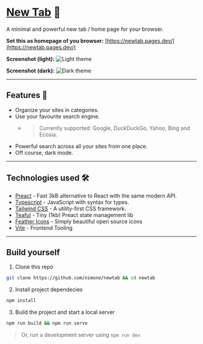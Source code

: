 # [New Tab](https://newtab.pages.dev/) 📌

A minimal and powerful new tab / home page for your browser.

**Set this as homepage of you browser:** [https://newtab.pages.dev/](https://newtab.pages.dev/)

**Screenshot (light):**
![Light theme](https://i.ibb.co/Jr9dNn1/image.png)

**Screenshot (dark):**
![Dark theme](https://i.ibb.co/qnVrr47/image.png)

---

## Features 🌟

- Organize your sites in categories.
- Use your favourite search engine.
  - > Currently supported: Google, DuckDuckGo, Yahoo, Bing and Ecosia.
- Powerful search across all your sites from one place.
- Off course, dark mode.

---

## Technologies used 🛠️

- [Preact](https://preactjs.com/) - Fast 3kB alternative to React with the same modern API.
- [Typescript](https://www.typescriptlang.org/) - JavaScript with syntax for types.
- [Tailwind CSS](https://tailwindcss.com/) - A utility-first CSS framework.
- [Teaful](https://github.com/teafuljs/teaful) - Tiny (1kb) Preact state management lib
- [Feather Icons](https://feathericons.com/) - Simply beautiful open source icons
- [Vite](https://vitejs.dev/) - Frontend Tooling

---

## Build yourself

1. Clone this repo

```bash
git clone https://github.com/nimone/newtab && cd newtab
```

2. Install project dependecies

```bash
npm install
```

3. Build the project and start a local server

```bash
npm run build && npm run serve
```

> Or, run a development server using `npm run dev`
